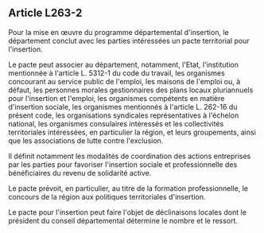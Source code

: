 ## Article L263-2

Pour la mise en œuvre du programme départemental d'insertion, le département conclut avec les parties
intéressées un pacte territorial pour l'insertion.

Le pacte peut associer au département, notamment, l'Etat, l'institution mentionnée à l'article L. 5312-1 du
code du travail, les organismes concourant au service public de l'emploi, les maisons de l'emploi ou, à défaut,
les personnes morales gestionnaires des plans locaux pluriannuels pour l'insertion et l'emploi, les organismes
compétents en matière d'insertion sociale, les organismes mentionnés à l'article L. 262-16 du présent code,
les organisations syndicales représentatives à l'échelon national, les organismes consulaires intéressés et les
collectivités territoriales intéressées, en particulier la région, et leurs groupements, ainsi que les associations
de lutte contre l'exclusion.

Il définit notamment les modalités de coordination des actions entreprises par les parties pour favoriser
l'insertion sociale et professionnelle des bénéficiaires du revenu de solidarité active.

Le pacte prévoit, en particulier, au titre de la formation professionnelle, le concours de la région aux
politiques territoriales d'insertion.

Le pacte pour l'insertion peut faire l'objet de déclinaisons locales dont le président du conseil départemental
détermine le nombre et le ressort.

